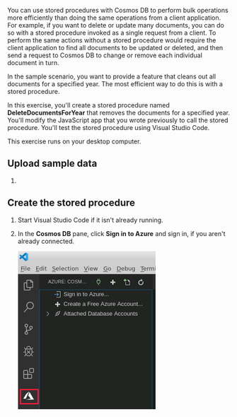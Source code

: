 You can use stored procedures with Cosmos DB to perform bulk operations more efficiently than doing the same operations from a client application. For example, if you want to delete or update many documents, you can do so with a stored procedure invoked as a single request from a client. To perform the same actions without a stored procedure would require the client application to find all documents to be updated or deleted, and then send a request to Cosmos DB to change or remove each individual document in turn. 

In the sample scenario, you want to provide a feature that cleans out all documents for a specified year. The most efficient way to do this is with a stored procedure.

In this exercise, you'll create a stored procedure named **DeleteDocumentsForYear** that removes the documents for a specified year. You'll modify the JavaScript app that you wrote previously to call the stored procedure. You'll test the stored procedure using Visual Studio Code.

This exercise runs on your desktop computer.

## Upload sample data

1. 

## Create the stored procedure

1. Start Visual Studio Code if it isn't already running.

2. In the **Cosmos DB** pane, click **Sign in to Azure** and sign in, if you aren't already connected.

    ![Screenshot of Cosmos DB pane Visual Studio Code. The user is about to sign in to Azure](../media/9-azure-sign-in.png)